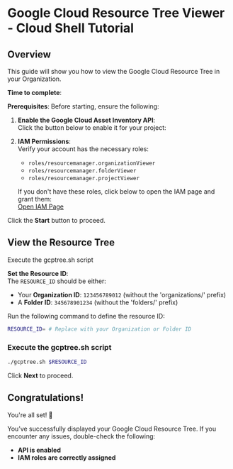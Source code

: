 # Google Cloud Resource Tree Viewer - Cloud Shell Tutorial

## Overview
This guide will show you how to view the Google Cloud Resource Tree in your Organization.

**Time to complete**: <walkthrough-tutorial-duration duration="5"></walkthrough-tutorial-duration>

**Prerequisites**: 
Before starting, ensure the following:

1. **Enable the Google Cloud Asset Inventory API**:  
   Click the button below to enable it for your project:  
   <walkthrough-enable-apis apis="cloudasset.googleapis.com"></walkthrough-enable-apis>

2. **IAM Permissions**:  
   Verify your account has the necessary roles:  
   - `roles/resourcemanager.organizationViewer`  
   - `roles/resourcemanager.folderViewer`  
   - `roles/resourcemanager.projectViewer`  

   If you don't have these roles, click below to open the IAM page and grant them:  
   [Open IAM Page](https://console.cloud.google.com/iam-admin/iam)

Click the **Start** button to proceed.

## View the Resource Tree
Execute the gcptree.sh script

**Set the Resource ID**:  
   The `RESOURCE_ID` should be either:  
   - Your **Organization ID**: `123456789012` (without the 'organizations/' prefix)
   - A **Folder ID**: `345678901234` (without the 'folders/' prefix)

Run the following command to define the resource ID:

```bash
RESOURCE_ID= # Replace with your Organization or Folder ID
```

### Execute the gcptree.sh script
```bash
./gcptree.sh $RESOURCE_ID
```

Click **Next** to proceed.

## Congratulations!

<walkthrough-conclusion-trophy></walkthrough-conclusion-trophy>

You're all set! 🎉  

You’ve successfully displayed your Google Cloud Resource Tree. If you encounter any issues, double-check the following:  
- **API is enabled**  
- **IAM roles are correctly assigned**  
